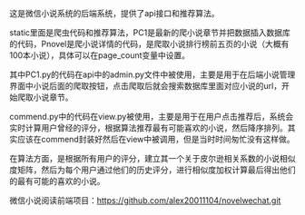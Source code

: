 这是微信小说系统的后端系统，提供了api接口和推荐算法。

static里面是爬虫代码和推荐算法，PC1是最新的爬小说章节并把数据插入数据库的代码，Pnovel是爬小说详情的代码，是爬取小说排行榜前五页的小说（大概有100本小说），具体可以在page_count变量中设置。

其中PC1.py的代码在api中的admin.py文件中被使用，主要是用于在后端小说管理界面中小说后面的爬取按钮，点击爬取后就会搜索数据库里面对应小说的url，开始爬取小说章节。

commend.py中的代码在view.py被使用，主要是用于在用户点击推荐后，系统会实时计算用户曾经的评分，根据算法推荐最有可能喜欢的小说，然后降序排列。其实应该在commend封装好然后在view中被调用，但是当时时间匆忙没有这样做。

在算法方面，是根据所有用户的评分，建立其一个关于皮尔逊相关系数的小说相似度矩阵，然后为每个用户通过他们的历史评分，进行相似度加权计算最后得出他们的最有可能的喜欢的小说。

微信小说阅读前端项目：https://github.com/alex20011104/novelwechat.git
